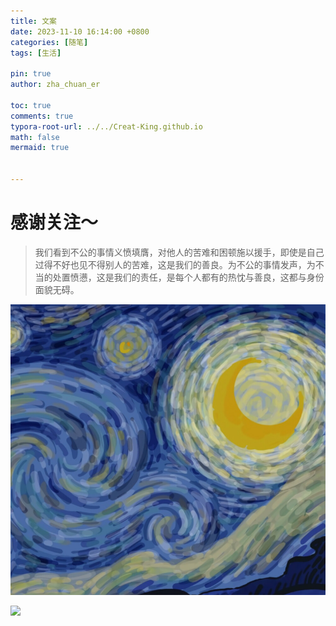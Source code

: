 ```yaml
---
title: 文案
date: 2023-11-10 16:14:00 +0800
categories: [随笔]
tags: [生活]

pin: true
author: zha_chuan_er

toc: true
comments: true
typora-root-url: ../../Creat-King.github.io
math: false
mermaid: true


---
```


# 感谢关注～

> 我们看到不公的事情义愤填膺，对他人的苦难和困顿施以援手，即使是自己过得不好也见不得别人的苦难，这是我们的善良。为不公的事情发声，为不当的处置愤懑，这是我们的责任，是每个人都有的热忱与善良，这都与身份面貌无碍。

![梵高1](/assets/blog_res/2023-11-10-%E6%96%87%E6%A1%88.assets/%E6%A2%B5%E9%AB%981.png)

![](http://open.spotify.com/track/4Dg5moVCTqxAb7Wr8Dq2T5)

